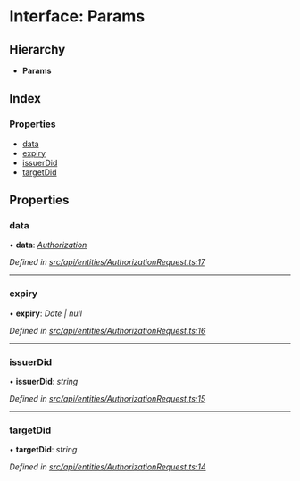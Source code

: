 # Interface: Params

## Hierarchy

* **Params**

## Index

### Properties

* [data](_src_api_entities_authorizationrequest_.params.md#data)
* [expiry](_src_api_entities_authorizationrequest_.params.md#expiry)
* [issuerDid](_src_api_entities_authorizationrequest_.params.md#issuerdid)
* [targetDid](_src_api_entities_authorizationrequest_.params.md#targetdid)

## Properties

###  data

• **data**: *[Authorization](../modules/_src_middleware_types_.md#authorization)*

*Defined in [src/api/entities/AuthorizationRequest.ts:17](https://github.com/PolymathNetwork/polymesh-sdk/blob/6f0a424/src/api/entities/AuthorizationRequest.ts#L17)*

___

###  expiry

• **expiry**: *Date | null*

*Defined in [src/api/entities/AuthorizationRequest.ts:16](https://github.com/PolymathNetwork/polymesh-sdk/blob/6f0a424/src/api/entities/AuthorizationRequest.ts#L16)*

___

###  issuerDid

• **issuerDid**: *string*

*Defined in [src/api/entities/AuthorizationRequest.ts:15](https://github.com/PolymathNetwork/polymesh-sdk/blob/6f0a424/src/api/entities/AuthorizationRequest.ts#L15)*

___

###  targetDid

• **targetDid**: *string*

*Defined in [src/api/entities/AuthorizationRequest.ts:14](https://github.com/PolymathNetwork/polymesh-sdk/blob/6f0a424/src/api/entities/AuthorizationRequest.ts#L14)*
